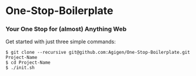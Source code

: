 # One-Stop-Boilerplate
### Your One Stop for (almost) Anything Web

Get started with just three simple commands:

    $ git clone --recursive git@github.com:Agigen/One-Stop-Boilerplate.git Project-Name
    $ cd Project-Name
    $ ./init.sh
